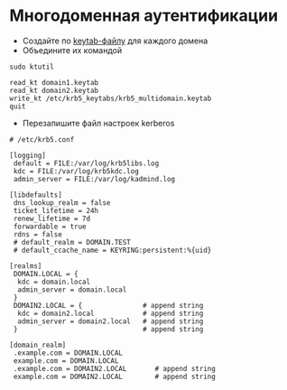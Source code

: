 # Многодоменная аутентификации
* Создайте по [keytab-файлу](keytab_create.md) для каждого домена
* Объедините их командой
```
sudo ktutil

read_kt domain1.keytab
read_kt domain2.keytab
write_kt /etc/krb5_keytabs/krb5_multidomain.keytab
quit
```
* Перезапишите файл настроек kerberos
```
# /etc/krb5.conf

[logging]
 default = FILE:/var/log/krb5libs.log
 kdc = FILE:/var/log/krb5kdc.log
 admin_server = FILE:/var/log/kadmind.log

[libdefaults]
 dns_lookup_realm = false
 ticket_lifetime = 24h
 renew_lifetime = 7d
 forwardable = true
 rdns = false
 # default_realm = DOMAIN.TEST
 # default_ccache_name = KEYRING:persistent:%{uid}

[realms]
 DOMAIN.LOCAL = {
  kdc = domain.local
  admin_server = domain.local
 }
 DOMAIN2.LOCAL = {               # append string
  kdc = domain2.local            # append string
  admin_server = domain2.local   # append string
 }                               # append string

[domain_realm]
 .example.com = DOMAIN.LOCAL
 example.com = DOMAIN.LOCAL
 .example.com = DOMAIN2.LOCAL       # append string
 example.com = DOMAIN2.LOCAL        # append string
```